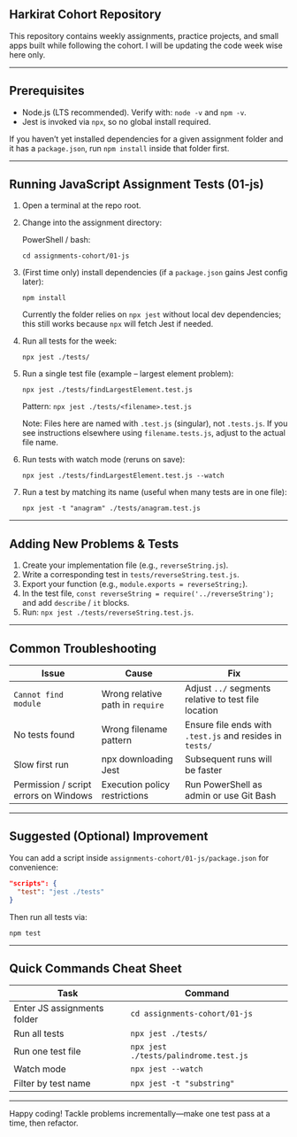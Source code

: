 ## Harkirat Cohort Repository

This repository contains weekly assignments, practice projects, and small apps built while following the cohort. I will be updating the code week wise here only.

---

## Prerequisites

- Node.js (LTS recommended). Verify with: `node -v` and `npm -v`.
- Jest is invoked via `npx`, so no global install required.

If you haven’t yet installed dependencies for a given assignment folder and it has a `package.json`, run `npm install` inside that folder first.

---

## Running JavaScript Assignment Tests (01-js)

1. Open a terminal at the repo root.
2. Change into the assignment directory:

   PowerShell / bash:

   ```
   cd assignments-cohort/01-js
   ```

3. (First time only) install dependencies (if a `package.json` gains Jest config later):

   ```
   npm install
   ```

   Currently the folder relies on `npx jest` without local dev dependencies; this still works because `npx` will fetch Jest if needed.

4. Run all tests for the week:

   ```
   npx jest ./tests/
   ```

5. Run a single test file (example – largest element problem):

   ```
   npx jest ./tests/findLargestElement.test.js
   ```

   Pattern: `npx jest ./tests/<filename>.test.js`

   Note: Files here are named with `.test.js` (singular), not `.tests.js`. If you see instructions elsewhere using `filename.tests.js`, adjust to the actual file name.

6. Run tests with watch mode (reruns on save):

   ```
   npx jest ./tests/findLargestElement.test.js --watch
   ```

7. Run a test by matching its name (useful when many tests are in one file):
   ```
   npx jest -t "anagram" ./tests/anagram.test.js
   ```

---

## Adding New Problems & Tests

1. Create your implementation file (e.g., `reverseString.js`).
2. Write a corresponding test in `tests/reverseString.test.js`.
3. Export your function (e.g., `module.exports = reverseString;`).
4. In the test file, `const reverseString = require('../reverseString');` and add `describe` / `it` blocks.
5. Run: `npx jest ./tests/reverseString.test.js`.

---

## Common Troubleshooting

| Issue                                 | Cause                            | Fix                                                      |
| ------------------------------------- | -------------------------------- | -------------------------------------------------------- |
| `Cannot find module`                  | Wrong relative path in `require` | Adjust `../` segments relative to test file location     |
| No tests found                        | Wrong filename pattern           | Ensure file ends with `.test.js` and resides in `tests/` |
| Slow first run                        | npx downloading Jest             | Subsequent runs will be faster                           |
| Permission / script errors on Windows | Execution policy restrictions    | Run PowerShell as admin or use Git Bash                  |

---

## Suggested (Optional) Improvement

You can add a script inside `assignments-cohort/01-js/package.json` for convenience:

```json
"scripts": {
  "test": "jest ./tests"
}
```

Then run all tests via:

```
npm test
```
---

## Quick Commands Cheat Sheet

| Task                        | Command                               |
| --------------------------- | ------------------------------------- |
| Enter JS assignments folder | `cd assignments-cohort/01-js`         |
| Run all tests               | `npx jest ./tests/`                   |
| Run one test file           | `npx jest ./tests/palindrome.test.js` |
| Watch mode                  | `npx jest --watch`                    |
| Filter by test name         | `npx jest -t "substring"`             |

---

Happy coding! Tackle problems incrementally—make one test pass at a time, then refactor.
